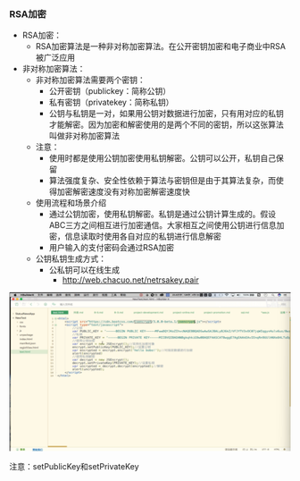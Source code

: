 ### RSA加密

- RSA加密：
  - RSA加密算法是一种非对称加密算法。在公开密钥加密和电子商业中RSA被广泛应用
- 非对称加密算法：
  - 非对称加密算法需要两个密钥：
    - 公开密钥（publickey：简称公钥）
    - 私有密钥（privatekey：简称私钥）
    - 公钥与私钥是一对，如果用公钥对数据进行加密，只有用对应的私钥才能解密。因为加密和解密使用的是两个不同的密钥，所以这张算法叫做非对称加密算法
  - 注意：
    - 使用时都是使用公钥加密使用私钥解密。公钥可以公开，私钥自己保留
    - 算法强度复杂、安全性依赖于算法与密钥但是由于其算法复杂，而使得加密解密速度没有对称加密解密速度快
  - 使用流程和场景介绍
    - 通过公钥加密，使用私钥解密。私钥是通过公钥计算生成的。假设ABC三方之间相互进行加密通信。大家相互之间使用公钥进行信息加密，信息读取时使用各自对应的私钥进行信息解密
    - 用户输入的支付密码会通过RSA加密
  - 公钥私钥生成方式：
    - 公私钥可以在线生成
      - http://web.chacuo.net/netrsakey.pair

![image-20240916111741381](img/image-20240916111741381.png)

注意：setPublicKey和setPrivateKey